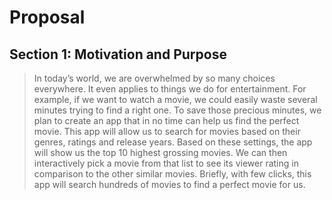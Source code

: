 # Proposal 

## Section 1: Motivation and Purpose

>In today’s world, we are overwhelmed by so many choices everywhere. It even applies to things we do for entertainment. For example, if we want to watch a movie, we could easily waste several minutes trying to find a right one. To save those precious minutes, we plan to create an app that in no time can help us find the perfect movie. This app will allow us to search for movies based on their genres, ratings and release years. Based on these settings, the app will show us the top 10 highest grossing movies. We can then interactively pick a movie from that list to see its viewer rating in comparison to the other similar movies. Briefly, with few clicks, this app will search hundreds of movies to find a perfect movie for us.  


